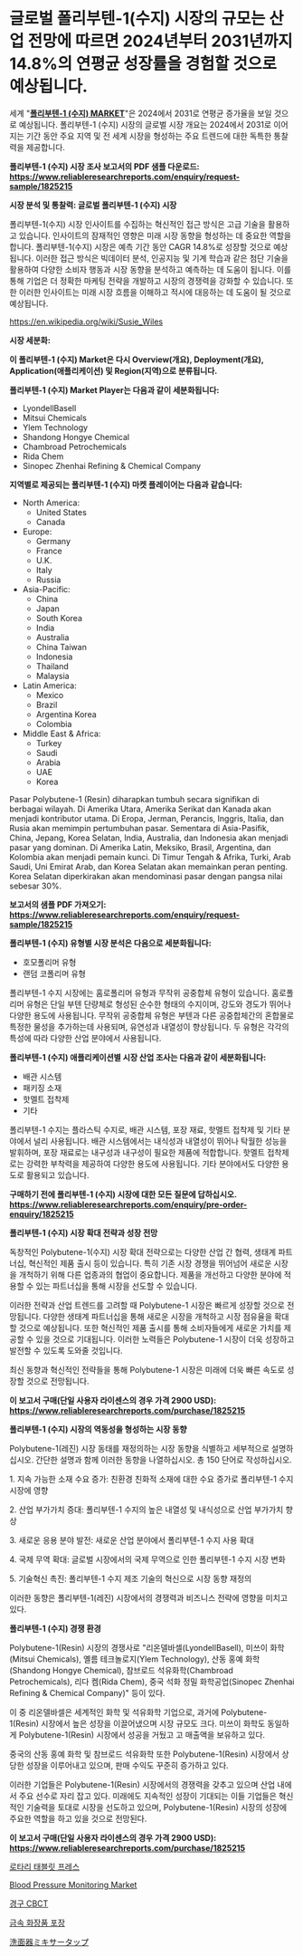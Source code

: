 <p><h1>글로벌 폴리부텐-1(수지) 시장의 규모는 산업 전망에 따르면 2024년부터 2031년까지 14.8%의 연평균 성장률을 경험할 것으로 예상됩니다.</h1></p><p>세계 "<strong><a href="https://www.reliableresearchreports.com/polybutene-1-resin--r1825215">폴리부텐-1 (수지) MARKET</a></strong>"은 2024에서 2031로 연평균 증가율을 보일 것으로 예상됩니다. 폴리부텐-1 (수지) 시장의 글로벌 시장 개요는 2024에서 2031로 이어지는 기간 동안 주요 지역 및 전 세계 시장을 형성하는 주요 트렌드에 대한 독특한 통찰력을 제공합니다.</p>
<p><strong>폴리부텐-1 (수지) 시장 조사 보고서의 PDF 샘플 다운로드: <a href="https://www.reliableresearchreports.com/enquiry/request-sample/1825215">https://www.reliableresearchreports.com/enquiry/request-sample/1825215</a></strong></p>
<p><strong>시장 분석 및 통찰력: 글로벌 폴리부텐-1 (수지) 시장</strong></p>
<p><p>폴리부텐-1(수지) 시장 인사이트를 수집하는 혁신적인 접근 방식은 고급 기술을 활용하고 있습니다. 인사이트의 잠재적인 영향은 미래 시장 동향을 형성하는 데 중요한 역할을 합니다. 폴리부텐-1(수지) 시장은 예측 기간 동안 CAGR 14.8%로 성장할 것으로 예상됩니다. 이러한 접근 방식은 빅데이터 분석, 인공지능 및 기계 학습과 같은 첨단 기술을 활용하여 다양한 소비자 행동과 시장 동향을 분석하고 예측하는 데 도움이 됩니다. 이를 통해 기업은 더 정확한 마케팅 전략을 개발하고 시장의 경쟁력을 강화할 수 있습니다. 또한 이러한 인사이트는 미래 시장 흐름을 이해하고 적시에 대응하는 데 도움이 될 것으로 예상됩니다.</p></p>
<p><a href="%7CAUTHORITHY_DOMAIN_URL%7C">https://en.wikipedia.org/wiki/Susie_Wiles</a></p>
<p><strong>시장 세분화:</strong></p>
<p><strong>이 폴리부텐-1 (수지) Market은 다시 Overview(개요), Deployment(개요), Application(애플리케이션) 및 Region(지역)으로 분류됩니다.</strong></p>
<p><strong>폴리부텐-1 (수지) Market Player는 다음과 같이 세분화됩니다:</strong></p>
<p><ul><li>LyondellBasell</li><li>Mitsui Chemicals</li><li>Ylem Technology</li><li>Shandong Hongye Chemical</li><li>Chambroad Petrochemicals</li><li>Rida Chem</li><li>Sinopec Zhenhai Refining & Chemical Company</li></ul></p>
<p><strong>지역별로 제공되는 폴리부텐-1 (수지) 마켓 플레이어는 다음과 같습니다:</strong></p>
<p><ul>
    <li>
        North America:
        <ul>
            <li>United States</li>
            <li>Canada</li>
        </ul>
    </li>
    <li>
        Europe:
        <ul>
            <li>Germany</li>
            <li>France</li>
            <li>U.K.</li>
            <li>Italy</li>
            <li>Russia</li>
        </ul>
    </li>
    <li>
        Asia-Pacific:
        <ul>
            <li>China</li>
            <li>Japan</li>
            <li>South Korea</li>
            <li>India</li>
            <li>Australia</li>
            <li>China Taiwan</li>
            <li>Indonesia</li>
            <li>Thailand</li>
            <li>Malaysia</li>
        </ul>
    </li>
    <li>
        Latin America:
        <ul>
            <li>Mexico</li>
            <li>Brazil</li>
            <li>Argentina Korea</li>
            <li>Colombia</li>
        </ul>
    </li>
    <li>
        Middle East & Africa:
        <ul>
            <li>Turkey</li>
            <li>Saudi</li>
            <li>Arabia</li>
            <li>UAE</li>
            <li>Korea</li>
        </ul>
    </li>
    </ul></p>
<p><p>Pasar Polybutene-1 (Resin) diharapkan tumbuh secara signifikan di berbagai wilayah. Di Amerika Utara, Amerika Serikat dan Kanada akan menjadi kontributor utama. Di Eropa, Jerman, Perancis, Inggris, Italia, dan Rusia akan memimpin pertumbuhan pasar. Sementara di Asia-Pasifik, China, Jepang, Korea Selatan, India, Australia, dan Indonesia akan menjadi pasar yang dominan. Di Amerika Latin, Meksiko, Brasil, Argentina, dan Kolombia akan menjadi pemain kunci. Di Timur Tengah & Afrika, Turki, Arab Saudi, Uni Emirat Arab, dan Korea Selatan akan memainkan peran penting. Korea Selatan diperkirakan akan mendominasi pasar dengan pangsa nilai sebesar 30%.</p></p>
<p><strong>보고서의 샘플 PDF 가져오기: <a href="https://www.reliableresearchreports.com/enquiry/request-sample/1825215">https://www.reliableresearchreports.com/enquiry/request-sample/1825215</a></strong></p>
<p><strong>폴리부텐-1 (수지) 유형별 시장 분석은 다음으로 세분화됩니다:</strong></p>
<p><ul><li>호모폴리머 유형</li><li>랜덤 코폴리머 유형</li></ul></p>
<p><p>폴리부텐-1 수지 시장에는 홈로폴리머 유형과 무작위 공중합체 유형이 있습니다. 홈로폴리머 유형은 단일 부텐 단량체로 형성된 순수한 형태의 수지이며, 강도와 경도가 뛰어나 다양한 용도에 사용됩니다. 무작위 공중합체 유형은 부텐과 다른 공중합체간의 혼합물로 특정한 물성을 추가하는데 사용되며, 유연성과 내열성이 향상됩니다. 두 유형은 각각의 특성에 따라 다양한 산업 분야에서 사용됩니다.</p></p>
<p><strong>폴리부텐-1 (수지) 애플리케이션별 시장 산업 조사는 다음과 같이 세분화됩니다:</strong></p>
<p><ul><li>배관 시스템</li><li>패키징 소재</li><li>핫멜트 접착제</li><li>기타</li></ul></p>
<p><p>폴리부텐-1 수지는 플라스틱 수지로, 배관 시스템, 포장 재료, 핫멜트 접착제 및 기타 분야에서 널리 사용됩니다. 배관 시스템에서는 내식성과 내열성이 뛰어나 탁월한 성능을 발휘하며, 포장 재료로는 내구성과 내구성이 필요한 제품에 적합합니다. 핫멜트 접착제로는 강력한 부착력을 제공하여 다양한 용도에 사용됩니다. 기타 분야에서도 다양한 용도로 활용되고 있습니다.</p></p>
<p><strong>구매하기 전에 폴리부텐-1 (수지) 시장에 대한 모든 질문에 답하십시오. <a href="https://www.reliableresearchreports.com/enquiry/pre-order-enquiry/1825215">https://www.reliableresearchreports.com/enquiry/pre-order-enquiry/1825215</a></strong></p>
<p><strong>폴리부텐-1 (수지) 시장 확대 전략과 성장 전망</strong></p>
<p><p>독창적인 Polybutene-1(수지) 시장 확대 전략으로는 다양한 산업 간 협력, 생태계 파트너십, 혁신적인 제품 출시 등이 있습니다. 특히 기존 시장 경쟁을 뛰어넘어 새로운 시장을 개척하기 위해 다른 업종과의 협업이 중요합니다. 제품을 개선하고 다양한 분야에 적용할 수 있는 파트너십을 통해 시장을 선도할 수 있습니다. </p><p>이러한 전략과 산업 트렌드를 고려할 때 Polybutene-1 시장은 빠르게 성장할 것으로 전망됩니다. 다양한 생태계 파트너십을 통해 새로운 시장을 개척하고 시장 점유율을 확대할 것으로 예상됩니다. 또한 혁신적인 제품 출시를 통해 소비자들에게 새로운 가치를 제공할 수 있을 것으로 기대됩니다. 이러한 노력들은 Polybutene-1 시장이 더욱 성장하고 발전할 수 있도록 도와줄 것입니다. </p><p>최신 동향과 혁신적인 전략들을 통해 Polybutene-1 시장은 미래에 더욱 빠른 속도로 성장할 것으로 전망됩니다.</p></p>
<p><strong>이 보고서 구매(단일 사용자 라이센스의 경우 가격 2900 USD): <a href="https://www.reliableresearchreports.com/purchase/1825215">https://www.reliableresearchreports.com/purchase/1825215</a></strong></p>
<p><strong>폴리부텐-1 (수지) 시장의 역동성을 형성하는 시장 동향</strong></p>
<p><p>Polybutene-1(레진) 시장 동태를 재정의하는 시장 동향을 식별하고 세부적으로 설명하십시오. 간단한 설명과 함께 이러한 동향을 나열하십시오. 총 150 단어로 작성하십시오.</p><p>1. 지속 가능한 소재 수요 증가: 친환경 친화적 소재에 대한 수요 증가로 폴리부텐-1 수지 시장에 영향</p><p>2. 산업 부가가치 증대: 폴리부텐-1 수지의 높은 내열성 및 내식성으로 산업 부가가치 향상</p><p>3. 새로운 응용 분야 발전: 새로운 산업 분야에서 폴리부텐-1 수지 사용 확대</p><p>4. 국제 무역 확대: 글로벌 시장에서의 국제 무역으로 인한 폴리부텐-1 수지 시장 변화</p><p>5. 기술혁신 촉진: 폴리부텐-1 수지 제조 기술의 혁신으로 시장 동향 재정의</p><p>이러한 동향은 폴리부텐-1(레진) 시장에서의 경쟁력과 비즈니스 전략에 영향을 미치고 있다.</p></p>
<p><strong>폴리부텐-1 (수지) 경쟁 환경</strong></p>
<p><p>Polybutene-1(Resin) 시장의 경쟁사로 "리온델바셀(LyondellBasell), 미쓰이 화학(Mitsui Chemicals), 옐름 테크놀로지(Ylem Technology), 산동 홍예 화학(Shandong Hongye Chemical), 참브로드 석유화학(Chambroad Petrochemicals), 리다 켐(Rida Chem), 중국 석화 정밀 화학공업(Sinopec Zhenhai Refining & Chemical Company)" 등이 있다. </p><p>이 중 리온델바셀은 세계적인 화학 및 석유화학 기업으로, 과거에 Polybutene-1(Resin) 시장에서 높은 성장을 이끌어냈으며 시장 규모도 크다. 미쓰이 화학도 동일하게 Polybutene-1(Resin) 시장에서 성공을 거뒀고 고 매출액을 보유하고 있다.</p><p>중국의 산동 홍예 화학 및 참브로드 석유화학 또한 Polybutene-1(Resin) 시장에서 상당한 성장을 이루어내고 있으며, 판매 수익도 꾸준히 증가하고 있다.</p><p>이러한 기업들은 Polybutene-1(Resin) 시장에서의 경쟁력을 갖추고 있으며 산업 내에서 주요 선수로 자리 잡고 있다. 미래에도 지속적인 성장이 기대되는 이들 기업들은 혁신적인 기술력을 토대로 시장을 선도하고 있으며, Polybutene-1(Resin) 시장의 성장에 주요한 역할을 하고 있을 것으로 전망된다.</p></p>
<p><strong>이 보고서 구매(단일 사용자 라이센스의 경우 가격 2900 USD): <a href="https://www.reliableresearchreports.com/purchase/1825215">https://www.reliableresearchreports.com/purchase/1825215</a></strong></p>
<p><p><a href="https://medium.com/@joshuapierce88/%EB%A1%9C%ED%84%B0%EB%A6%AC-%ED%83%9C%EB%B8%94%EB%A6%BF-%ED%94%84%EB%A0%88%EC%8A%A4-%EC%8B%9C%EC%9E%A5-%EC%A0%90%EC%9C%A0%EC%9C%A8-%EA%B7%9C%EB%AA%A8-%ED%8A%B8%EB%A0%8C%EB%93%9C-%EC%97%85%EC%A2%85-%EB%B6%84%EC%84%9D-%EB%B3%B4%EA%B3%A0%EC%84%9C-%EC%9D%91%EC%9A%A9-%EB%B6%84%EC%95%BC%EC%97%90-%EC%9D%98%ED%95%9C-%EC%95%BD%ED%95%99-%EC%98%81%EC%96%91%EC%A0%9C-%EC%B2%AD%EC%86%8C-%EC%A0%9C%ED%92%88-%EC%82%B0%EC%97%85%EC%9A%A9-%ED%8E%A0%EB%A0%9B-%ED%99%94%EC%9E%A5%ED%92%88-%EC%9C%A0%ED%98%95%EC%97%90-%EC%9D%98%ED%95%9C-%EB%8B%A8%EC%9D%BC-%EB%A1%9C%ED%84%B0%EB%A6%AC-%ED%83%9C%EB%B8%94%EB%A6%BF-def3eede5fea">로타리 태블릿 프레스</a></p><p><a href="https://medium.com/@karleeprice2004/blood-pressure-monitoring-market-outlook-and-forecast-from-2024-to-2031-ad31f3828e36">Blood Pressure Monitoring Market</a></p><p><a href="https://github.com/sougarounis/Market-Research-Report-List-5/blob/main/8383840101563.md">경구 CBCT</a></p><p><a href="https://medium.com/@derrickmafrks96745/%EA%B8%88%EC%86%8D-%ED%99%94%EC%9E%A5%ED%92%88-%ED%8F%AC%EC%9E%A5-%EC%8B%9C%EC%9E%A5-%EA%B7%9C%EB%AA%A8-%EC%A0%90%EC%9C%A0%EC%9C%A8-%ED%8A%B8%EB%A0%8C%EB%93%9C-%EB%B6%84%EC%84%9D-%EB%B3%B4%EA%B3%A0%EC%84%9C-%EC%A0%9C%ED%92%88-%ED%8A%9C%EB%B8%8C-%EB%B3%91-%ED%8E%8C%ED%94%84-%EB%B0%8F-%EB%94%94%EC%8A%A4%ED%8E%9C%EC%84%9C-%EA%B8%B0%ED%83%80-%EB%B3%84-%EB%B0%8F-%EC%84%B8%EA%B7%B8%EB%A8%BC%ED%8A%B8-%EC%98%88%EC%B8%A1-2024-2031-f25a4266755a">금속 화장품 포장</a></p><p><a href="https://medium.com/@novastamm2023/%E5%B8%82%E5%A0%B4%E4%BA%88%E6%B8%AC-%E3%82%B0%E3%83%AD%E3%83%BC%E3%83%90%E3%83%AB%E3%81%AA%E6%B4%97%E9%9D%A2%E5%99%A8%E8%9B%87%E5%8F%A3%E3%81%AE%E3%83%88%E3%83%AC%E3%83%B3%E3%83%89%E3%81%A8%E5%BD%B1%E9%9F%BF%E5%88%86%E6%9E%90-2024%E5%B9%B4-2031%E5%B9%B4-%E5%BF%9C%E7%94%A8-%E5%AE%B6%E5%BA%AD%E7%94%A8-%E5%95%86%E6%A5%AD%E7%94%A8-%E3%81%8A%E3%82%88%E3%81%B3%E3%82%BF%E3%82%A4%E3%83%97-%E6%A8%99%E6%BA%96-%E9%9B%BB%E5%AD%90-%E8%87%AA%E9%96%89%E6%80%A7-%E7%86%B1%E6%B0%B4-%E3%81%9D%E3%81%AE%E4%BB%96-c0d9131c2993">洗面器ミキサータップ</a></p></p>